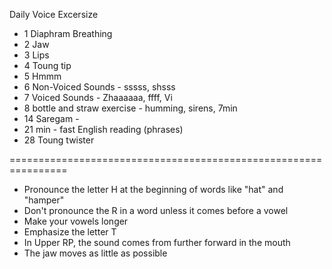 Daily Voice Excersize 
  - 1 Diaphram Breathing
  - 2 Jaw
  - 3 Lips
  - 4 Toung tip
  - 5 Hmmm
  - 6 Non-Voiced Sounds - sssss, shsss
  - 7 Voiced Sounds - Zhaaaaaa, ffff, Vi
  - 8 bottle and straw exercise - humming, sirens, 7min
  - 14 Saregam - 
  - 21 min - fast English reading (phrases)
  - 28 Toung twister





================================================================
- Pronounce the letter H at the beginning of words like "hat" and "hamper"
- Don't pronounce the R in a word unless it comes before a vowel
- Make your vowels longer
- Emphasize the letter T
- In Upper RP, the sound comes from further forward in the mouth
- The jaw moves as little as possible

